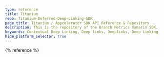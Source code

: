 ```yaml
---
type: reference
title: Titanium
repo: Titanium-Deferred-Deep-Linking-SDK
page_title: Titanium / Appcelerator SDK API Reference & Repository
description: This is the repository of the Branch Metrics Xamarin SDK, which is a cross platform SDK you can use to access the Branch APIs from your Titanium / Appcelerator app.
keywords: Contextual Deep Linking, Deep links, Deeplinks, Deep Linking, Deeplinking, Deferred Deep Linking, Deferred Deeplinking, Google App Indexing, Google App Invites, Apple Universal Links, Apple Spotlight Search, Facebook App Links, AppLinks, Deepviews, Deep views, references, API Reference, Titanium, Appcelerator, SDK, repository
hide_platform_selector: true
---
```


{% reference %}
